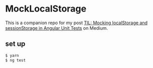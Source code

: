 # MockLocalStorage

This is a companion repo for my post [TIL: Mocking localStorage and sessionStorage in Angular Unit Tests](https://medium.com/@armno/til-mocking-localstorage-and-sessionstorage-in-angular-unit-tests-a765abdc9d87#.cv54n7ykv) on Medium.

## set up

```sh
$ yarn
$ ng test
```
